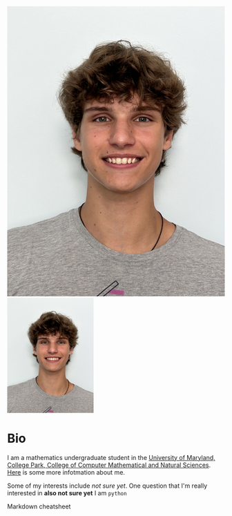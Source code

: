 ![A picture of myself](IMG_8506.jpeg)
<img src ="IMG_8506.jpeg" alt="A picture of myself" width="200"/>

# Bio 

I am a mathematics undergraduate student in the [University of Maryland, College Park, College of Computer Mathematical and Natural Sciences](https://cmns.umd.edu). [Here](info.txt) is some more infotmation about me.

Some of my interests include *not sure yet*. One question that I'm really interested in **also not sure yet** I am `python`

Markdown cheatsheet
